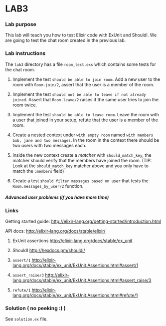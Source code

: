 # LAB3

### Lab purpose

This lab will teach you how to test Elixir code with ExUnit and ShouldI. We are
going to test the chat room created in the previous lab.


### Lab instructions

The `lab3` directory has a file `room_test.exs` which contains some tests for the
chat room.

  1. Implement the test `should be able to join room`. Add a new user to the
     room with `Room.join/2`, assert that the user is a member of the room.

  2. Implement the test `should not be able to leave if not already joined`.
     Assert that `Room.leave/2` raises if the same user tries to join the room
     twice.

  3. Implement the test `should be able to leave room`. Leave the room with a
     user that joined in your setup, refute that the user is a member of the
     room.

  4. Create a nested context under `with empty room` named
     `with members bob, jane and two messages`. In the room in the context
     there should be two users with two messages each.

  5. Inside the new context create a _matcher_ with `should_match_key`, the
     matcher should verify that the members have joined the room. (TIP: Look at
     the `should_match_key` matcher above and you only have to match the
     `:members` field)

  6. Create a test `should filter messages based on user` that tests the
     `Room.messages_by_user/2` function.


##### Advanced user problems (if you have more time)

### Links

Getting started guide: http://elixir-lang.org/getting-started/introduction.html

API docs: http://elixir-lang.org/docs/stable/elixir/

  1. ExUnit assertions http://elixir-lang.org/docs/stable/ex_unit

  2. ShouldI http://hexdocs.pm/shouldi/

  4. `assert/1` http://elixir-lang.org/docs/stable/ex_unit/ExUnit.Assertions.html#assert/1

  5. `assert_raise/3` http://elixir-lang.org/docs/stable/ex_unit/ExUnit.Assertions.html#assert_raise/3

  6. `refute/1` http://elixir-lang.org/docs/stable/ex_unit/ExUnit.Assertions.html#refute/1


### Solution ( no peeking :) )

See `solution.ex` file.
